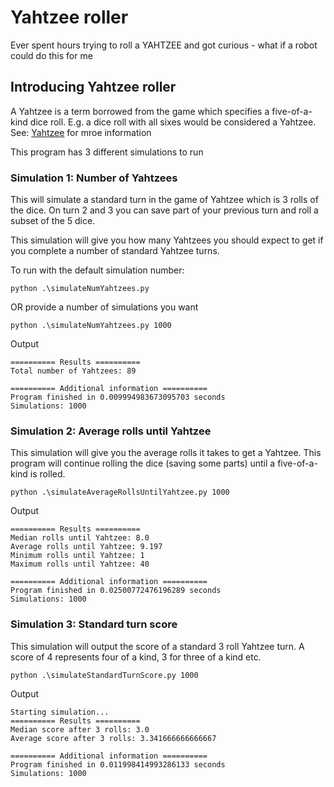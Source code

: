 # Yahtzee roller
Ever spent hours trying to roll a YAHTZEE and got curious - what if a robot could do this for me

## Introducing Yahtzee roller
A Yahtzee is a term borrowed from the game which specifies a five-of-a-kind dice roll. E.g. a dice roll with all sixes would be considered a Yahtzee. See: [Yahtzee](https://en.wikipedia.org/wiki/Yahtzee) for mroe information

This program has 3 different simulations to run

### Simulation 1: Number of Yahtzees
This will simulate a standard turn in the game of Yahtzee which is 3 rolls of the dice. On turn 2 and 3 you can save part of your previous turn and roll a subset of the 5 dice.

This simulation will give you how many Yahtzees you should expect to get if you complete a number of standard Yahtzee turns.

To run with the default simulation number:
```
python .\simulateNumYahtzees.py
```
OR provide a number of simulations you want
```
python .\simulateNumYahtzees.py 1000
```

Output 
```
========== Results ==========
Total number of Yahtzees: 89

========== Additional information ==========
Program finished in 0.009994983673095703 seconds
Simulations: 1000
```

### Simulation 2: Average rolls until Yahtzee
This simulation will give you the average rolls it takes to get a Yahtzee. This program will continue rolling the dice (saving some parts) until a five-of-a-kind is rolled.

```
python .\simulateAverageRollsUntilYahtzee.py 1000
```

Output
```
========== Results ==========
Median rolls until Yahtzee: 8.0
Average rolls until Yahtzee: 9.197
Minimum rolls until Yahtzee: 1
Maximum rolls until Yahtzee: 40

========== Additional information ==========
Program finished in 0.02500772476196289 seconds
Simulations: 1000
```

### Simulation 3: Standard turn score
This simulation will output the score of a standard 3 roll Yahtzee turn. A score of 4 represents four of a kind, 3 for three of a kind etc.

```
python .\simulateStandardTurnScore.py 1000
```

Output
```
Starting simulation...
========== Results ==========
Median score after 3 rolls: 3.0
Average score after 3 rolls: 3.341666666666667

========== Additional information ==========
Program finished in 0.011998414993286133 seconds
Simulations: 1000
```